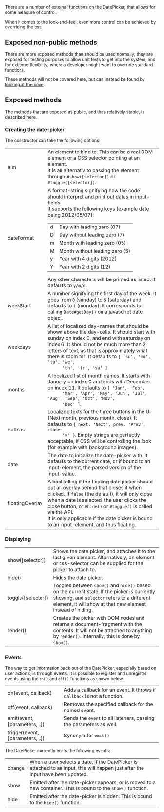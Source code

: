 There are a number of external functions on the DatePicker, that allows for
some measure of control.

When it comes to the look-and-feel, even more control can be achieved by
overriding the css.


Exposed non-public methods
--------------------------

There are more exposed methods than should be used normally; they are exposed
for testing purposes to allow unit tests to get into the system, and for extreme
flexibility, where a developer might want to override standard functions.

These methods will not be covered here, but can instead be found by [looking at
the code](https://github.com/fizker/date-picker/blob/master/src/dp.js).


Exposed methods
---------------

The methods that are exposed as public, and thus relatively stable, is described
here.

### Creating the date-picker

The constructor can take the following options:

<table class="ex-methods">
<tr>
	<td>elm
	<td>An element to bind to. This can be a real DOM element or a CSS selector
	  pointing at an element.<br>
	  It is an alternativ to passing the element through
	  <code>#show([selector])</code> or <code>#toggle([selector])</code>.
<tr>
	<td>dateFormat
	<td>A format-string signifying how the code should interpret and print out
	  dates in input-fields.<br>
	  It supports the following keys (example date being 2012/05/07):
	  <table class="ex-methods">
	  <tr>
	    <td>d
	    <td>Day with leading zero (07)
	  <tr>
	    <td>D
	    <td>Day without leading zero (7)
	  <tr>
	    <td>m
	    <td>Month with leading zero (05)
	  <tr>
	    <td>M
	    <td>Month without leading zero (5)
	  <tr>
	    <td>y
	    <td>Year with 4 digits (2012)
	  <tr>
	    <td>Y
	    <td>Year with 2 digits (12)
	  </table>
	  Any other characters will be printed as listed. It defaults to
	  <code>y/m/d</code>.
<tr>
	<td>weekStart
	<td>A number signifying the first day of the week. It goes from <code>0</code>
	  (sunday) to <code>6</code> (saturday) and defaults to <code>1</code>
	  (monday). It corresponds to calling <code>Date#getDay()</code> on a
	  javascript date object.
<tr>
	<td>weekdays
	<td>A list of localized day-names that should be shown above the day-cells.
	  It should start with sunday on index 0, and end with saturday on index 6.
	  It should not be much more than 2 letters of text, as that is approximately
	  what there is room for. It defaults to <code>[ 'su', 'mo', 'tu', 'we',
	  'th', 'fr', 'sa' ]</code>.
<tr>
	<td>months
	<td>A localized list of month names. It starts with January on index 0 and
	  ends with December on index 11. It defaults to <code>[ 'Jan', 'Feb',
	  'Mar', 'Apr', 'May', 'Jun', 'Jul', 'Aug', 'Sep', 'Oct', 'Nov',
	  'Dec' ]</code>.
<tr>
	<td>buttons
	<td>Localized texts for the three buttons in the UI (Next month, previous
	  month, close). It defaults to <code>{ next: 'Next', prev: 'Prev', close:
	  '×' }</code>. Empty strings are perfectly acceptable, if CSS will be
	  controlling the look (for example with background images).
<tr>
	<td>date
	<td>The date to initialize the date-picker with. It defaults to the current
	  date, or if bound to an input-element, the parsed version of the
	  input-value.
<tr>
	<td>floatingOverlay
	<td>A bool telling if the floating date picker should put an overlay behind
	  that closes it when clicked. If <code>false</code> (the default), it will
	  only close when a date is selected, the user clicks the close button, or
	  <code>#hide()</code> or <code>#toggle()</code> is called via the API.<br>
	  It is only applicable if the date picker is bound to an input-element, and
	  thus floating.
</table>

### Displaying

<table class="ex-methods">
<tr>
	<td>show([selector])
	<td>Shows the date picker, and attaches it to the last given
	element. Alternatively, an element or css-selector can be supplied for the
	picker to attach to.
<tr>
	<td>hide()
	<td>Hides the date picker.
<tr>
	<td>toggle([selector])
	<td>Toggles between <code>show()</code> and <code>hide()</code> based on
	  the current state. If the picker is currently showing, and
	  <code>selector</code> refers to a different element, it will show at that
	  new element instead of hiding.
<tr>
	<td>render()
	<td>Creates the picker with DOM nodes and returns a document-fragment
	  with the contents. It will not be attached to anything by
	  <code>render()</code>. Internally, this is done by <code>show()</code>.
</table>


### Events

The way to get information back out of the DatePicker, especially based on user
actions, is through events. It is possible to register and unregister events
using the `on()` and `off()` functions as shown below:

<table class="ex-methods">
<tr>
	<td>on(event, callback)
	<td>Adds a callback for an event. It throws if <code>callback</code> is not
	  a function.
<tr>
	<td>off(event, callback)
	<td>Removes the specified callback for the named event.
<tr>
	<td>emit(event, [parameters, ..])
	<td>Sends the <code>event</code> to all listeners, passing the parameters
	  as well.
<tr>
	<td>trigger(event, [parameters, ..])
	<td>Synonym for <code>emit()</code>
</table>

The DatePicker currently emits the following events:

<table class="ex-methods">
<tr>
	<td>change
	<td>When a user selects a date. If the DatePicker is attached to an input,
	  this will happen just after the input have been updated.
<tr>
	<td>show
	<td>Emitted after the date-picker appears, or is moved to a new container.
	  This is bound to the <code>show()</code> function.
<tr>
	<td>hide
	<td>Emitted after the date-picker is hidden. This is bound to the
	  <code>hide()</code> function.
</table>
